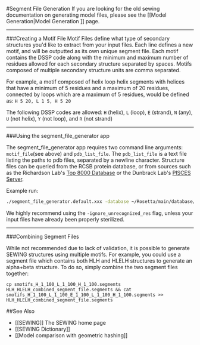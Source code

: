 #Segment File Generation
If you are looking for the old sewing documentation on generating model files, please see the [[Model Generation|Model Generation ]] page.


----------------------
###Creating a Motif File
Motif Files define what type of secondary structures you'd like to extract from your input files.
Each line defines a new motif, and will be outputted as its own unique segment file. Each motif contains the DSSP code along with the minimum and maximum number of residues allowed for each secondary structure separated by spaces. Motifs composed of multiple secondary structure units are comma separated. 

For example, a motif composed of helix loop helix segments with helices that have a minimum of 5 residues and a maximum of 20 residues, connected by loops which are a maximum of 5 residues, would be defined as: ```H 5 20, L 1 5, H 5 20```

The following DSSP codes are allowed: ```H``` (helix), ```L``` (loop), ```E``` (strand), ```N``` (any), ```U``` (not helix), ```Y``` (not loop), and ```R``` (not strand)

----------------------
###Using the segment_file_generator app

The segment_file_generator app requires two command line arguments: ```motif_file```(see above) and ```pdb_list_file```. The ```pdb_list_file``` is a text file listing the paths to pdb files, separated by a newline character. Structure files can be queried from the RCSB protein database, or from sources such as the Richardson Lab's [Top 8000 Database](http://kinemage.biochem.duke.edu/databases/top8000.php) or the Dunbrack Lab's [PISCES Server](http://dunbrack.fccc.edu/PISCES.php).

Example run:
```sh
./segment_file_generator.default.xxx -database ~/Rosetta/main/database/ -ignore_unrecognized_res -pdb_list_file pdbs.txt -motif_file motifs.txt
```

We highly recommend using the ```-ignore_unrecognized_res``` flag, unless your input files have already been properly sterilized.

----------------------
###Combining Segment Files

While not recommended due to lack of validation, it is possible to generate SEWING structures using multiple motifs. For example, you could use a segment file which contains both HLH and HLELH structures to generate an alpha+beta structure. To do so, simply combine the two segment files together:

```
cp smotifs_H_1_100_L_1_100_H_1_100.segments HLH_HLELH_combined_segment_file.segments && cat smotifs_H_1_100_L_1_100_E_1_100_L_1_100_H_1_100.segments >> HLH_HLELH_combined_segment_file.segments
```


##See Also
* [[SEWING]] The SEWING home page
* [[SEWING Dictionary]]
* [[Model comparison with geometric hashing]]